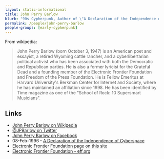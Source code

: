 ```yaml
---
layout: static-informational
title: John Perry Barlow
blurb: "90s Cypherpunk, Author of \"A Declaration of the Independence of Cyberspace\""
permalink: /people/john-perry-barlow
people-groups: [early-cypherpunk]
---
```


From wikipedia:

> John Perry Barlow (born October 3, 1947) is an American poet and essayist, a retired Wyoming cattle rancher, and a cyberlibertarian political activist who has been associated with both the Democratic and Republican parties. He is also a former lyricist for the Grateful Dead and a founding member of the Electronic Frontier Foundation and Freedom of the Press Foundation. He is Fellow Emeritus at Harvard University's Berkman Center for Internet and Society, where he has maintained an affiliation since 1998. He has been identified by Time magazine as one of the "School of Rock: 10 Supersmart Musicians".

## Links

* [John Perry Barlow on Wikipedia](https://en.wikipedia.org/wiki/John_Perry_Barlow)
* [@JPBarlow on Twitter](https://twitter.com/jpbarlow)
* [John Perry Barlow on Facebook](https://www.facebook.com/johnperrybarlow)
* 08-Feb-1996 - [A Declaration of the Independence of Cyberspace](https://www.eff.org/cyberspace-independence)
* [Electronic Frontier Foundation page on this site](organisations/eff.md)
* [Electronic Frontier Foundation - eff.org](https://www.eff.org/)
